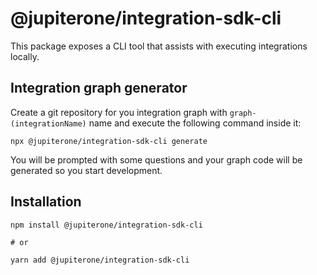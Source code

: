 # @jupiterone/integration-sdk-cli

This package exposes a CLI tool that assists with executing integrations
locally.

## Integration graph generator

Create a git repository for you integration graph with `graph-(integrationName)`
name and execute the following command inside it:

```
npx @jupiterone/integration-sdk-cli generate
```

You will be prompted with some questions and your graph code will be generated
so you start development.

## Installation

```
npm install @jupiterone/integration-sdk-cli

# or

yarn add @jupiterone/integration-sdk-cli
```
